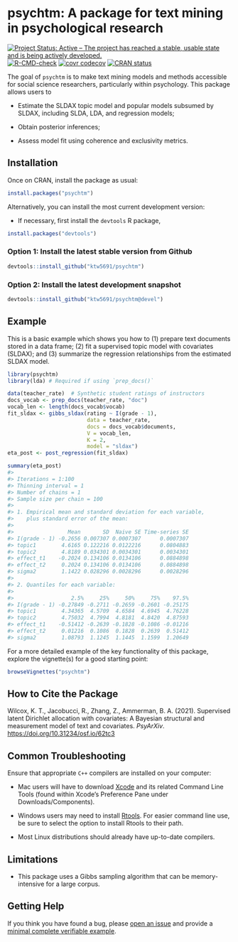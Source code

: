
<!-- README.md is generated from README.Rmd. Please edit that file -->

# psychtm: A package for text mining in psychological research

<!-- badges: start -->

[![Project Status: Active – The project has reached a stable, usable
state and is being actively
developed.](https://www.repostatus.org/badges/latest/active.svg)](https://www.repostatus.org/#active)
[![R-CMD-check](https://github.com/ktw5691/psychtm/workflows/R-CMD-check/badge.svg)](https://github.com/ktw5691/psychtm/actions)
[![`covr`
codecov](https://codecov.io/gh/ktw5691/psychtm/branch/main/graph/badge.svg?token=hpAkicQFxg)](https://codecov.io/gh/ktw5691/psychtm)
[![CRAN
status](https://www.r-pkg.org/badges/version/psychtm)](https://CRAN.R-project.org/package=psychtm)
<!-- badges: end -->

The goal of `psychtm` is to make text mining models and methods
accessible for social science researchers, particularly within
psychology. This package allows users to

-   Estimate the SLDAX topic model and popular models subsumed by SLDAX,
    including SLDA, LDA, and regression models;

-   Obtain posterior inferences;

-   Assess model fit using coherence and exclusivity metrics.

## Installation

Once on CRAN, install the package as usual:

``` r
install.packages("psychtm")
```

Alternatively, you can install the most current development version:

-   If necessary, first install the `devtools` R package,

``` r
install.packages("devtools")
```

### Option 1: Install the latest stable version from Github

``` r
devtools::install_github("ktw5691/psychtm")
```

### Option 2: Install the latest development snapshot

``` r
devtools::install_github("ktw5691/psychtm@devel")
```

## Example

This is a basic example which shows you how to (1) prepare text
documents stored in a data frame; (2) fit a supervised topic model with
covariates (SLDAX); and (3) summarize the regression relationships from
the estimated SLDAX model.

``` r
library(psychtm)
library(lda) # Required if using `prep_docs()`

data(teacher_rate)  # Synthetic student ratings of instructors
docs_vocab <- prep_docs(teacher_rate, "doc")
vocab_len <- length(docs_vocab$vocab)
fit_sldax <- gibbs_sldax(rating ~ I(grade - 1),
                         data = teacher_rate,
                         docs = docs_vocab$documents,
                         V = vocab_len,
                         K = 2,
                         model = "sldax")
eta_post <- post_regression(fit_sldax)
```

``` r
summary(eta_post)
#> 
#> Iterations = 1:100
#> Thinning interval = 1 
#> Number of chains = 1 
#> Sample size per chain = 100 
#> 
#> 1. Empirical mean and standard deviation for each variable,
#>    plus standard error of the mean:
#> 
#>                 Mean       SD  Naive SE Time-series SE
#> I(grade - 1) -0.2656 0.007307 0.0007307      0.0007307
#> topic1        4.6165 0.122216 0.0122216      0.0804883
#> topic2        4.8189 0.034301 0.0034301      0.0034301
#> effect_t1    -0.2024 0.134106 0.0134106      0.0884898
#> effect_t2     0.2024 0.134106 0.0134106      0.0884898
#> sigma2        1.1422 0.028296 0.0028296      0.0028296
#> 
#> 2. Quantiles for each variable:
#> 
#>                  2.5%     25%     50%     75%    97.5%
#> I(grade - 1) -0.27849 -0.2711 -0.2659 -0.2601 -0.25175
#> topic1        4.34365  4.5709  4.6584  4.6945  4.76228
#> topic2        4.75032  4.7994  4.8181  4.8420  4.87593
#> effect_t1    -0.51412 -0.2639 -0.1828 -0.1086 -0.01216
#> effect_t2     0.01216  0.1086  0.1828  0.2639  0.51412
#> sigma2        1.08793  1.1245  1.1445  1.1599  1.20649
```

For a more detailed example of the key functionality of this package,
explore the vignette(s) for a good starting point:

``` r
browseVignettes("psychtm")
```

## How to Cite the Package

Wilcox, K. T., Jacobucci, R., Zhang, Z., Ammerman, B. A. (2021).
Supervised latent Dirichlet allocation with covariates: A Bayesian
structural and measurement model of text and covariates. *PsyArXiv*.
<https://doi.org/10.31234/osf.io/62tc3>

## Common Troubleshooting

Ensure that appropriate `C++` compilers are installed on your computer:

-   Mac users will have to download
    [Xcode](https://apps.apple.com/ca/app/xcode/id497799835?mt=12) and
    its related Command Line Tools (found within Xcode’s Preference Pane
    under Downloads/Components).

-   Windows users may need to install
    [Rtools](https://CRAN.R-project.org/bin/windows/Rtools/). For easier
    command line use, be sure to select the option to install Rtools to
    their path.

-   Most Linux distributions should already have up-to-date compilers.

## Limitations

-   This package uses a Gibbs sampling algorithm that can be
    memory-intensive for a large corpus.

## Getting Help

If you think you have found a bug, please [open an
issue](https://github.com/ktw5691/psychtm/issues) and provide a [minimal
complete verifiable example](https://stackoverflow.com/help/mcve).
